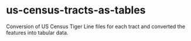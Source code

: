 # us-census-tracts-as-tables
Conversion of US Census Tiger Line files for each tract and converted the features into tabular data.
